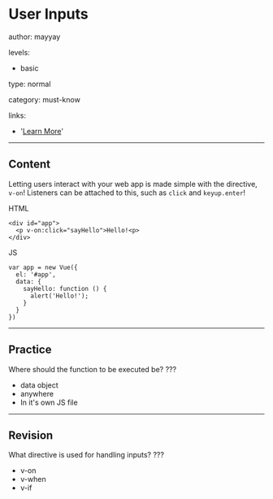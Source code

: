 # User Inputs
author: mayyay

levels:

  - basic

type: normal

category: must-know

links:

  - '[Learn More](https://vuejs.org/v2/guide/#Handling-User-Input)'

---
## Content

Letting users interact with your web app is
  made simple with the directive, `v-on`!
  Listeners can be attached to this, such
  as `click` and `keyup.enter`!

HTML
```
<div id="app">
  <p v-on:click="sayHello">Hello!<p>
</div>
```
JS
```
var app = new Vue({
  el: '#app',
  data: {
    sayHello: function () {
      alert('Hello!');
    }
  }
})
```

---
## Practice

Where should the function to be executed
  be?
???

* data object
* anywhere
* In it's own JS file

---
## Revision

What directive is used for handling inputs?
???

* v-on
* v-when
* v-if
